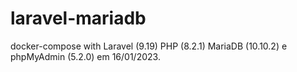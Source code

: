 # laravel-mariadb
docker-compose with Laravel (9.19) PHP (8.2.1) MariaDB (10.10.2) e phpMyAdmin (5.2.0) em 16/01/2023.
